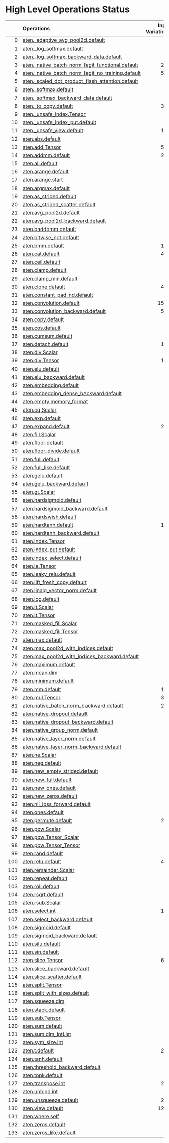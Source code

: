 # High Level Operations Status
|     | Operations                                                                                                           |   Input Variations |   Converted |   Removed |   Fallback | Completed   |   Score |
|----:|:---------------------------------------------------------------------------------------------------------------------|-------------------:|------------:|----------:|-----------:|:------------|--------:|
|   0 | [aten._adaptive_avg_pool2d.default](operations/aten._adaptive_avg_pool2d.default.md)                                 |                  1 |           0 |         0 |          0 | ✘           |    0    |
|   1 | [aten._log_softmax.default](operations/aten._log_softmax.default.md)                                                 |                  2 |           1 |         0 |          0 | 🚧          |    0.5  |
|   2 | [aten._log_softmax_backward_data.default](operations/aten._log_softmax_backward_data.default.md)                     |                  1 |           0 |         0 |          0 | ✘           |    0    |
|   3 | [aten._native_batch_norm_legit_functional.default](operations/aten._native_batch_norm_legit_functional.default.md)   |                219 |           0 |         0 |          0 | ✘           |    0    |
|   4 | [aten._native_batch_norm_legit_no_training.default](operations/aten._native_batch_norm_legit_no_training.default.md) |                559 |         517 |         0 |          0 | 🚧          |    0.92 |
|   5 | [aten._scaled_dot_product_flash_attention.default](operations/aten._scaled_dot_product_flash_attention.default.md)   |                 31 |           0 |         0 |          0 | ✘           |    0    |
|   6 | [aten._softmax.default](operations/aten._softmax.default.md)                                                         |                 76 |          50 |         0 |          0 | 🚧          |    0.66 |
|   7 | [aten._softmax_backward_data.default](operations/aten._softmax_backward_data.default.md)                             |                  8 |           0 |         0 |          0 | ✘           |    0    |
|   8 | [aten._to_copy.default](operations/aten._to_copy.default.md)                                                         |                325 |         121 |         1 |          0 | 🚧          |    0.38 |
|   9 | [aten._unsafe_index.Tensor](operations/aten._unsafe_index.Tensor.md)                                                 |                 37 |           0 |         0 |          0 | ✘           |    0    |
|  10 | [aten._unsafe_index_put.default](operations/aten._unsafe_index_put.default.md)                                       |                 18 |           0 |         0 |          0 | ✘           |    0    |
|  11 | [aten._unsafe_view.default](operations/aten._unsafe_view.default.md)                                                 |                133 |          90 |         0 |          0 | 🚧          |    0.68 |
|  12 | [aten.abs.default](operations/aten.abs.default.md)                                                                   |                  2 |           2 |         0 |          0 | ✅          |    1    |
|  13 | [aten.add.Tensor](operations/aten.add.Tensor.md)                                                                     |                580 |         422 |         1 |          0 | 🚧          |    0.73 |
|  14 | [aten.addmm.default](operations/aten.addmm.default.md)                                                               |                282 |         251 |         0 |          0 | 🚧          |    0.89 |
|  15 | [aten.all.default](operations/aten.all.default.md)                                                                   |                  1 |           0 |         0 |          0 | ✘           |    0    |
|  16 | [aten.arange.default](operations/aten.arange.default.md)                                                             |                 40 |           0 |         0 |          0 | ✘           |    0    |
|  17 | [aten.arange.start](operations/aten.arange.start.md)                                                                 |                 25 |           0 |         6 |          0 | 🚧          |    0.24 |
|  18 | [aten.argmax.default](operations/aten.argmax.default.md)                                                             |                  3 |           0 |         0 |          0 | ✘           |    0    |
|  19 | [aten.as_strided.default](operations/aten.as_strided.default.md)                                                     |                 20 |           0 |         0 |          0 | ✘           |    0    |
|  20 | [aten.as_strided_scatter.default](operations/aten.as_strided_scatter.default.md)                                     |                 12 |           0 |         0 |          0 | ✘           |    0    |
|  21 | [aten.avg_pool2d.default](operations/aten.avg_pool2d.default.md)                                                     |                 16 |           0 |         0 |          0 | ✘           |    0    |
|  22 | [aten.avg_pool2d_backward.default](operations/aten.avg_pool2d_backward.default.md)                                   |                  8 |           0 |         0 |          0 | ✘           |    0    |
|  23 | [aten.baddbmm.default](operations/aten.baddbmm.default.md)                                                           |                  3 |           3 |         0 |          0 | ✅          |    1    |
|  24 | [aten.bitwise_not.default](operations/aten.bitwise_not.default.md)                                                   |                  1 |           0 |         0 |          0 | ✘           |    0    |
|  25 | [aten.bmm.default](operations/aten.bmm.default.md)                                                                   |                163 |         111 |         0 |          0 | 🚧          |    0.68 |
|  26 | [aten.cat.default](operations/aten.cat.default.md)                                                                   |                428 |         336 |        11 |          0 | 🚧          |    0.81 |
|  27 | [aten.ceil.default](operations/aten.ceil.default.md)                                                                 |                 14 |           0 |         0 |          0 | ✘           |    0    |
|  28 | [aten.clamp.default](operations/aten.clamp.default.md)                                                               |                 54 |           2 |         0 |          0 | 🚧          |    0.04 |
|  29 | [aten.clamp_min.default](operations/aten.clamp_min.default.md)                                                       |                  9 |           0 |         0 |          0 | ✘           |    0    |
|  30 | [aten.clone.default](operations/aten.clone.default.md)                                                               |                424 |         323 |         0 |          0 | 🚧          |    0.76 |
|  31 | [aten.constant_pad_nd.default](operations/aten.constant_pad_nd.default.md)                                           |                 66 |          16 |         0 |          0 | 🚧          |    0.24 |
|  32 | [aten.convolution.default](operations/aten.convolution.default.md)                                                   |               1550 |        1248 |         0 |          0 | 🚧          |    0.81 |
|  33 | [aten.convolution_backward.default](operations/aten.convolution_backward.default.md)                                 |                570 |           0 |         0 |          0 | ✘           |    0    |
|  34 | [aten.copy.default](operations/aten.copy.default.md)                                                                 |                 12 |           0 |         0 |          0 | ✘           |    0    |
|  35 | [aten.cos.default](operations/aten.cos.default.md)                                                                   |                  3 |           2 |         0 |          0 | 🚧          |    0.67 |
|  36 | [aten.cumsum.default](operations/aten.cumsum.default.md)                                                             |                 10 |           3 |         0 |          0 | 🚧          |    0.3  |
|  37 | [aten.detach.default](operations/aten.detach.default.md)                                                             |                120 |           0 |         0 |          0 | ✘           |    0    |
|  38 | [aten.div.Scalar](operations/aten.div.Scalar.md)                                                                     |                 22 |           0 |         0 |          0 | ✘           |    0    |
|  39 | [aten.div.Tensor](operations/aten.div.Tensor.md)                                                                     |                128 |          77 |         0 |          0 | 🚧          |    0.6  |
|  40 | [aten.elu.default](operations/aten.elu.default.md)                                                                   |                  1 |           1 |         0 |          0 | ✅          |    1    |
|  41 | [aten.elu_backward.default](operations/aten.elu_backward.default.md)                                                 |                  1 |           0 |         0 |          0 | ✘           |    0    |
|  42 | [aten.embedding.default](operations/aten.embedding.default.md)                                                       |                 76 |          51 |         2 |          0 | 🚧          |    0.7  |
|  43 | [aten.embedding_dense_backward.default](operations/aten.embedding_dense_backward.default.md)                         |                  3 |           0 |         0 |          0 | ✘           |    0    |
|  44 | [aten.empty.memory_format](operations/aten.empty.memory_format.md)                                                   |                  2 |           0 |         0 |          0 | ✘           |    0    |
|  45 | [aten.eq.Scalar](operations/aten.eq.Scalar.md)                                                                       |                 13 |          11 |         0 |          0 | 🚧          |    0.85 |
|  46 | [aten.exp.default](operations/aten.exp.default.md)                                                                   |                 13 |           8 |         0 |          0 | 🚧          |    0.62 |
|  47 | [aten.expand.default](operations/aten.expand.default.md)                                                             |                290 |          13 |       122 |          0 | 🚧          |    0.47 |
|  48 | [aten.fill.Scalar](operations/aten.fill.Scalar.md)                                                                   |                  7 |           0 |         0 |          0 | ✘           |    0    |
|  49 | [aten.floor.default](operations/aten.floor.default.md)                                                               |                  2 |           2 |         0 |          0 | ✅          |    1    |
|  50 | [aten.floor_divide.default](operations/aten.floor_divide.default.md)                                                 |                  1 |           0 |         0 |          0 | ✘           |    0    |
|  51 | [aten.full.default](operations/aten.full.default.md)                                                                 |                  7 |           1 |         1 |          0 | 🚧          |    0.29 |
|  52 | [aten.full_like.default](operations/aten.full_like.default.md)                                                       |                  6 |           0 |         0 |          0 | ✘           |    0    |
|  53 | [aten.gelu.default](operations/aten.gelu.default.md)                                                                 |                 52 |          47 |         0 |          0 | 🚧          |    0.9  |
|  54 | [aten.gelu_backward.default](operations/aten.gelu_backward.default.md)                                               |                 10 |           0 |         0 |          0 | ✘           |    0    |
|  55 | [aten.gt.Scalar](operations/aten.gt.Scalar.md)                                                                       |                  3 |           3 |         0 |          0 | ✅          |    1    |
|  56 | [aten.hardsigmoid.default](operations/aten.hardsigmoid.default.md)                                                   |                 15 |          15 |         0 |          0 | ✅          |    1    |
|  57 | [aten.hardsigmoid_backward.default](operations/aten.hardsigmoid_backward.default.md)                                 |                  9 |           0 |         0 |          0 | ✘           |    0    |
|  58 | [aten.hardswish.default](operations/aten.hardswish.default.md)                                                       |                 27 |          18 |         0 |          0 | 🚧          |    0.67 |
|  59 | [aten.hardtanh.default](operations/aten.hardtanh.default.md)                                                         |                112 |          99 |         0 |          0 | 🚧          |    0.88 |
|  60 | [aten.hardtanh_backward.default](operations/aten.hardtanh_backward.default.md)                                       |                 93 |           0 |         0 |          0 | ✘           |    0    |
|  61 | [aten.index.Tensor](operations/aten.index.Tensor.md)                                                                 |                 23 |           0 |         0 |          0 | ✘           |    0    |
|  62 | [aten.index_put.default](operations/aten.index_put.default.md)                                                       |                  3 |           0 |         0 |          0 | ✘           |    0    |
|  63 | [aten.index_select.default](operations/aten.index_select.default.md)                                                 |                  1 |           0 |         0 |          0 | ✘           |    0    |
|  64 | [aten.le.Tensor](operations/aten.le.Tensor.md)                                                                       |                  1 |           0 |         0 |          0 | ✘           |    0    |
|  65 | [aten.leaky_relu.default](operations/aten.leaky_relu.default.md)                                                     |                 13 |          13 |         0 |          0 | ✅          |    1    |
|  66 | [aten.lift_fresh_copy.default](operations/aten.lift_fresh_copy.default.md)                                           |                  1 |           0 |         1 |          0 | ✅          |    1    |
|  67 | [aten.linalg_vector_norm.default](operations/aten.linalg_vector_norm.default.md)                                     |                 11 |           0 |         0 |          0 | ✘           |    0    |
|  68 | [aten.log.default](operations/aten.log.default.md)                                                                   |                  6 |           0 |         0 |          0 | ✘           |    0    |
|  69 | [aten.lt.Scalar](operations/aten.lt.Scalar.md)                                                                       |                  6 |           3 |         0 |          0 | 🚧          |    0.5  |
|  70 | [aten.lt.Tensor](operations/aten.lt.Tensor.md)                                                                       |                  1 |           0 |         0 |          0 | ✘           |    0    |
|  71 | [aten.masked_fill.Scalar](operations/aten.masked_fill.Scalar.md)                                                     |                 27 |           9 |         0 |          0 | 🚧          |    0.33 |
|  72 | [aten.masked_fill.Tensor](operations/aten.masked_fill.Tensor.md)                                                     |                  1 |           0 |         1 |          0 | ✅          |    1    |
|  73 | [aten.max.default](operations/aten.max.default.md)                                                                   |                  1 |           0 |         0 |          0 | ✘           |    0    |
|  74 | [aten.max_pool2d_with_indices.default](operations/aten.max_pool2d_with_indices.default.md)                           |                 45 |          19 |         0 |          0 | 🚧          |    0.42 |
|  75 | [aten.max_pool2d_with_indices_backward.default](operations/aten.max_pool2d_with_indices_backward.default.md)         |                 26 |           0 |         0 |          0 | ✘           |    0    |
|  76 | [aten.maximum.default](operations/aten.maximum.default.md)                                                           |                  4 |           0 |         1 |          0 | 🚧          |    0.25 |
|  77 | [aten.mean.dim](operations/aten.mean.dim.md)                                                                         |                 87 |          78 |         0 |          0 | 🚧          |    0.9  |
|  78 | [aten.minimum.default](operations/aten.minimum.default.md)                                                           |                  6 |           3 |         0 |          0 | 🚧          |    0.5  |
|  79 | [aten.mm.default](operations/aten.mm.default.md)                                                                     |                188 |         136 |         0 |          0 | 🚧          |    0.72 |
|  80 | [aten.mul.Tensor](operations/aten.mul.Tensor.md)                                                                     |                386 |         240 |         1 |          0 | 🚧          |    0.62 |
|  81 | [aten.native_batch_norm_backward.default](operations/aten.native_batch_norm_backward.default.md)                     |                219 |           0 |         0 |          0 | ✘           |    0    |
|  82 | [aten.native_dropout.default](operations/aten.native_dropout.default.md)                                             |                  1 |           0 |         0 |          0 | ✘           |    0    |
|  83 | [aten.native_dropout_backward.default](operations/aten.native_dropout_backward.default.md)                           |                  1 |           0 |         0 |          0 | ✘           |    0    |
|  84 | [aten.native_group_norm.default](operations/aten.native_group_norm.default.md)                                       |                 23 |           0 |         0 |          0 | ✘           |    0    |
|  85 | [aten.native_layer_norm.default](operations/aten.native_layer_norm.default.md)                                       |                 83 |          74 |         0 |          0 | 🚧          |    0.89 |
|  86 | [aten.native_layer_norm_backward.default](operations/aten.native_layer_norm_backward.default.md)                     |                 15 |           0 |         0 |          0 | ✘           |    0    |
|  87 | [aten.ne.Scalar](operations/aten.ne.Scalar.md)                                                                       |                  7 |           7 |         0 |          0 | ✅          |    1    |
|  88 | [aten.neg.default](operations/aten.neg.default.md)                                                                   |                  8 |           1 |         0 |          0 | 🚧          |    0.12 |
|  89 | [aten.new_empty_strided.default](operations/aten.new_empty_strided.default.md)                                       |                  6 |           0 |         0 |          0 | ✘           |    0    |
|  90 | [aten.new_full.default](operations/aten.new_full.default.md)                                                         |                  3 |           0 |         0 |          0 | ✘           |    0    |
|  91 | [aten.new_ones.default](operations/aten.new_ones.default.md)                                                         |                  6 |           0 |         0 |          0 | ✘           |    0    |
|  92 | [aten.new_zeros.default](operations/aten.new_zeros.default.md)                                                       |                 40 |           0 |         0 |          0 | ✘           |    0    |
|  93 | [aten.nll_loss_forward.default](operations/aten.nll_loss_forward.default.md)                                         |                  1 |           0 |         0 |          0 | ✘           |    0    |
|  94 | [aten.ones.default](operations/aten.ones.default.md)                                                                 |                  8 |           1 |         0 |          0 | 🚧          |    0.12 |
|  95 | [aten.permute.default](operations/aten.permute.default.md)                                                           |                250 |         147 |         0 |          0 | 🚧          |    0.59 |
|  96 | [aten.pow.Scalar](operations/aten.pow.Scalar.md)                                                                     |                  1 |           0 |         0 |          0 | ✘           |    0    |
|  97 | [aten.pow.Tensor_Scalar](operations/aten.pow.Tensor_Scalar.md)                                                       |                 21 |          13 |         0 |          0 | 🚧          |    0.62 |
|  98 | [aten.pow.Tensor_Tensor](operations/aten.pow.Tensor_Tensor.md)                                                       |                  1 |           0 |         1 |          0 | ✅          |    1    |
|  99 | [aten.rand.default](operations/aten.rand.default.md)                                                                 |                  1 |           0 |         0 |          0 | ✘           |    0    |
| 100 | [aten.relu.default](operations/aten.relu.default.md)                                                                 |                426 |         390 |         0 |          0 | 🚧          |    0.92 |
| 101 | [aten.remainder.Scalar](operations/aten.remainder.Scalar.md)                                                         |                  1 |           1 |         0 |          0 | ✅          |    1    |
| 102 | [aten.repeat.default](operations/aten.repeat.default.md)                                                             |                 13 |           0 |         1 |          0 | 🚧          |    0.08 |
| 103 | [aten.roll.default](operations/aten.roll.default.md)                                                                 |                 24 |           0 |         0 |          0 | ✘           |    0    |
| 104 | [aten.rsqrt.default](operations/aten.rsqrt.default.md)                                                               |                  9 |           8 |         0 |          0 | 🚧          |    0.89 |
| 105 | [aten.rsub.Scalar](operations/aten.rsub.Scalar.md)                                                                   |                 47 |           9 |         0 |          0 | 🚧          |    0.19 |
| 106 | [aten.select.int](operations/aten.select.int.md)                                                                     |                111 |          92 |         0 |          1 | 🚧          |    0.83 |
| 107 | [aten.select_backward.default](operations/aten.select_backward.default.md)                                           |                  2 |           0 |         0 |          0 | ✘           |    0    |
| 108 | [aten.sigmoid.default](operations/aten.sigmoid.default.md)                                                           |                 54 |          54 |         0 |          0 | ✅          |    1    |
| 109 | [aten.sigmoid_backward.default](operations/aten.sigmoid_backward.default.md)                                         |                 11 |           0 |         0 |          0 | ✘           |    0    |
| 110 | [aten.silu.default](operations/aten.silu.default.md)                                                                 |                 16 |           1 |         0 |          0 | 🚧          |    0.06 |
| 111 | [aten.sin.default](operations/aten.sin.default.md)                                                                   |                  2 |           1 |         0 |          0 | 🚧          |    0.5  |
| 112 | [aten.slice.Tensor](operations/aten.slice.Tensor.md)                                                                 |                683 |         251 |       152 |          0 | 🚧          |    0.59 |
| 113 | [aten.slice_backward.default](operations/aten.slice_backward.default.md)                                             |                 41 |           0 |         0 |          0 | ✘           |    0    |
| 114 | [aten.slice_scatter.default](operations/aten.slice_scatter.default.md)                                               |                 18 |           0 |         0 |          0 | ✘           |    0    |
| 115 | [aten.split.Tensor](operations/aten.split.Tensor.md)                                                                 |                 14 |           3 |         0 |          0 | 🚧          |    0.21 |
| 116 | [aten.split_with_sizes.default](operations/aten.split_with_sizes.default.md)                                         |                  3 |           0 |         0 |          0 | ✘           |    0    |
| 117 | [aten.squeeze.dim](operations/aten.squeeze.dim.md)                                                                   |                 18 |          18 |         0 |          0 | ✅          |    1    |
| 118 | [aten.stack.default](operations/aten.stack.default.md)                                                               |                 29 |           0 |         0 |          0 | ✘           |    0    |
| 119 | [aten.sub.Tensor](operations/aten.sub.Tensor.md)                                                                     |                 80 |          43 |         0 |          0 | 🚧          |    0.54 |
| 120 | [aten.sum.default](operations/aten.sum.default.md)                                                                   |                  2 |           0 |         0 |          1 | ✘           |    0    |
| 121 | [aten.sum.dim_IntList](operations/aten.sum.dim_IntList.md)                                                           |                 54 |           0 |         0 |          0 | ✘           |    0    |
| 122 | [aten.sym_size.int](operations/aten.sym_size.int.md)                                                                 |                  8 |           0 |         0 |          0 | ✘           |    0    |
| 123 | [aten.t.default](operations/aten.t.default.md)                                                                       |                205 |         185 |         0 |          0 | 🚧          |    0.9  |
| 124 | [aten.tanh.default](operations/aten.tanh.default.md)                                                                 |                 16 |          11 |         0 |          0 | 🚧          |    0.69 |
| 125 | [aten.threshold_backward.default](operations/aten.threshold_backward.default.md)                                     |                 98 |           0 |         0 |          0 | ✘           |    0    |
| 126 | [aten.topk.default](operations/aten.topk.default.md)                                                                 |                  1 |           0 |         0 |          0 | ✘           |    0    |
| 127 | [aten.transpose.int](operations/aten.transpose.int.md)                                                               |                234 |         174 |         0 |          0 | 🚧          |    0.74 |
| 128 | [aten.unbind.int](operations/aten.unbind.int.md)                                                                     |                  3 |           0 |         0 |          0 | ✘           |    0    |
| 129 | [aten.unsqueeze.default](operations/aten.unsqueeze.default.md)                                                       |                203 |         132 |         4 |          0 | 🚧          |    0.67 |
| 130 | [aten.view.default](operations/aten.view.default.md)                                                                 |               1254 |         953 |         0 |          0 | 🚧          |    0.76 |
| 131 | [aten.where.self](operations/aten.where.self.md)                                                                     |                 13 |           3 |         0 |          0 | 🚧          |    0.23 |
| 132 | [aten.zeros.default](operations/aten.zeros.default.md)                                                               |                 14 |           0 |         0 |          0 | ✘           |    0    |
| 133 | [aten.zeros_like.default](operations/aten.zeros_like.default.md)                                                     |                  7 |           2 |         0 |          0 | 🚧          |    0.29 |

